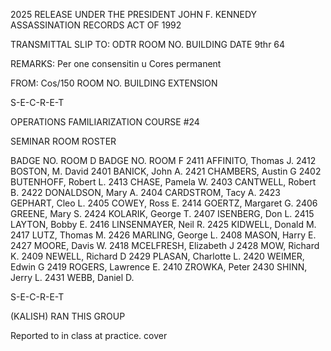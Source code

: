 2025 RELEASE UNDER THE PRESIDENT JOHN F. KENNEDY ASSASSINATION RECORDS ACT OF 1992

TRANSMITTAL SLIP
TO: ODTR
ROOM NO. BUILDING
DATE 9thr 64

REMARKS:
Per one consensitin
u
Cores permanent

FROM: Cos/150
ROOM NO. BUILDING EXTENSION

S-E-C-R-E-T

OPERATIONS FAMILIARIZATION COURSE #24

SEMINAR ROOM ROSTER

BADGE NO. ROOM D BADGE NO. ROOM F
2411 AFFINITO, Thomas J. 2412 BOSTON, M. David
2401 BANICK, John A. 2421 CHAMBERS, Austin G
2402 BUTENHOFF, Robert L. 2413 CHASE, Pamela W.
2403 CANTWELL, Robert B. 2422 DONALDSON, Mary A.
2404 CARDSTROM, Tacy A. 2423 GEPHART, Cleo L.
2405 COWEY, Ross E. 2414 GOERTZ, Margaret G.
2406 GREENE, Mary S. 2424 KOLARIK, George T.
2407 ISENBERG, Don L. 2415 LAYTON, Bobby E.
2416 LINSENMAYER, Neil R. 2425 KIDWELL, Donald M.
2417 LUTZ, Thomas M. 2426 MARLING, George L.
2408 MASON, Harry E. 2427 MOORE, Davis W.
2418 MCELFRESH, Elizabeth J 2428 MOW, Richard K.
2409 NEWELL, Richard D 2429 PLASAN, Charlotte L.
2420 WEIMER, Edwin G 2419 ROGERS, Lawrence E.
2410 ZROWKA, Peter 2430 SHINN, Jerry L.
2431 WEBB, Daniel D.

S-E-C-R-E-T

(KALISH) RAN
THIS GROUP

Reported to in class
at practice.
cover